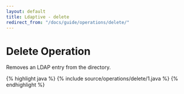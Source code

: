 ```yaml
---
layout: default
title: Ldaptive - delete
redirect_from: "/docs/guide/operations/delete/"
---
```


# Delete Operation

Removes an LDAP entry from the directory.

{% highlight java %}
{% include source/operations/delete/1.java %}
{% endhighlight %}

